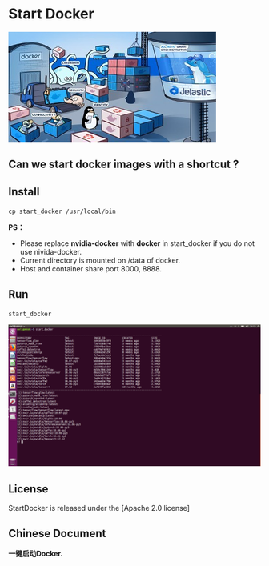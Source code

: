 Start Docker
====

![Docker](docker.jpeg)


Can we start docker images with a shortcut ?
----


Install
----
`cp start_docker /usr/local/bin`

**PS：** 
* Please replace **nvidia-docker** with **docker** in start_docker if you do not use nivida-docker.
* Current directory is mounted on /data of docker.
* Host and container share port 8000, 8888.



Run
----
`start_docker`

![start_docker](start_docker.png)



License
----
StartDocker is released under the [Apache 2.0 license]



Chinese Document
----
**一键启动Docker.**


